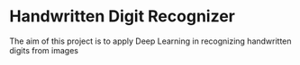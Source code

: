 # Handwritten Digit Recognizer
<p>The aim of this project is to apply Deep Learning in recognizing handwritten digits from images</p>
